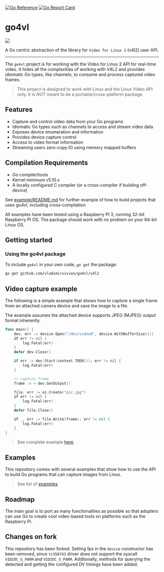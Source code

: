 [![Go Reference](https://pkg.go.dev/badge/github.com/vladimirvivien/go4vl.svg)](https://pkg.go.dev/github.com/vladimirvivien/go4vl) [![Go Report Card](https://goreportcard.com/badge/github.com/vladimirvivien/go4vl)](https://goreportcard.com/report/github.com/vladimirvivien/go4vl)

# go4vl

![](./docs/go4vl-logo-small.png)

A Go centric abstraction of the library for  `Video for Linux 2`  (v4l2) user API.

----

The `go4vl` project is for working with the Video for Linux 2 API for real-time video. 
It hides all the complexities of working with V4L2 and provides idiomatic Go types, like channels, to consume and process captured video frames.

> This project is designed to work with Linux and the Linux Video API only.  It is *NOT* meant to be a portable/cross-platform package.

## Features

* Capture and control video data from your Go programs
* Idiomatic Go types such as channels to access and stream video data
* Exposes device enumeration and information
* Provides device capture control
* Access to video format information
* Streaming users zero-copy IO using memory mapped buffers

## Compilation Requirements

* Go compiler/tools
* Kernel minimum v5.10.x
* A locally configured C compiler (or a cross-compiler if building off-device)

See [example/README.md](./examples/README.md) for further example of how to build projects that uses go4vl, including cross-compilation.

All examples have been tested using a Raspberry PI 3, running 32-bit Raspberry PI OS.
The package should work with no problem on your 64-bit Linux OS.

## Getting started

### Using the go4vl package

To include `go4vl` in your own code, `go get` the package:

```bash
go get github.com/vladimirvivien/go4vl/v4l2
```

## Video capture example

The following is a simple example that shows how to capture a single frame from an attached camera device
and save the image to a file. 

The example assumes the attached device supports JPEG (MJPEG) output format inherently.

```go
func main() {
	dev, err := device.Open("/dev/video0", device.WithBufferSize(1))
	if err != nil {
		log.Fatal(err)
	}
	defer dev.Close()

	if err := dev.Start(context.TODO()); err != nil {
		log.Fatal(err)
	}

	// capture frame
	frame := <-dev.GetOutput()

	file, err := os.Create("pic.jpg")
	if err != nil {
		log.Fatal(err)
	}
	defer file.Close()

	if _, err := file.Write(frame); err != nil {
		log.Fatal(err)
	}
}
```

> See complete example [here](./examples/snapshot/snap.go).

## Examples
This repository comes with several examples that show how to use the API to build Go programs that can capture images from Linux.
> See list of [examples](./examples/README.md)

## Roadmap
The main goal is to port as many functionalities as possible so that 
adopters can use Go to create cool video-based tools on platforms such as the Raspberry Pi.

## Changes on fork
This repository has been forked. Setting fps in the `device` constructor has been removed, since `tc358743` driver does not support the syscall `VIDIOC_G_PARM` and `VIDIOC_S_PARM`. Additonally, methods for querying the detected and getting the configured DV timings have been added.